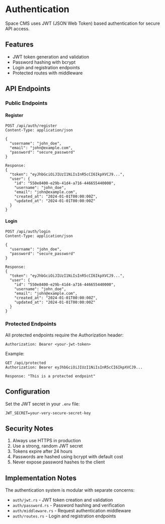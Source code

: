 # Authentication

Space CMS uses JWT (JSON Web Token) based authentication for secure API access.

## Features

- JWT token generation and validation
- Password hashing with bcrypt
- Login and registration endpoints
- Protected routes with middleware

## API Endpoints

### Public Endpoints

#### Register
```
POST /api/auth/register
Content-Type: application/json

{
  "username": "john_doe",
  "email": "john@example.com",
  "password": "secure_password"
}

Response:
{
  "token": "eyJhbGciOiJIUzI1NiIsInR5cCI6IkpXVCJ9...",
  "user": {
    "id": "550e8400-e29b-41d4-a716-446655440000",
    "username": "john_doe",
    "email": "john@example.com",
    "created_at": "2024-01-01T00:00:00Z",
    "updated_at": "2024-01-01T00:00:00Z"
  }
}
```

#### Login
```
POST /api/auth/login
Content-Type: application/json

{
  "username": "john_doe",
  "password": "secure_password"
}

Response:
{
  "token": "eyJhbGciOiJIUzI1NiIsInR5cCI6IkpXVCJ9...",
  "user": {
    "id": "550e8400-e29b-41d4-a716-446655440000",
    "username": "john_doe",
    "email": "john@example.com",
    "created_at": "2024-01-01T00:00:00Z",
    "updated_at": "2024-01-01T00:00:00Z"
  }
}
```

### Protected Endpoints

All protected endpoints require the Authorization header:
```
Authorization: Bearer <your-jwt-token>
```

Example:
```
GET /api/protected
Authorization: Bearer eyJhbGciOiJIUzI1NiIsInR5cCI6IkpXVCJ9...

Response: "This is a protected endpoint"
```

## Configuration

Set the JWT secret in your `.env` file:
```
JWT_SECRET=your-very-secure-secret-key
```

## Security Notes

1. Always use HTTPS in production
2. Use a strong, random JWT secret
3. Tokens expire after 24 hours
4. Passwords are hashed using bcrypt with default cost
5. Never expose password hashes to the client

## Implementation Notes

The authentication system is modular with separate concerns:
- `auth/jwt.rs` - JWT token creation and validation
- `auth/password.rs` - Password hashing and verification
- `auth/middleware.rs` - Request authentication middleware
- `auth/routes.rs` - Login and registration endpoints